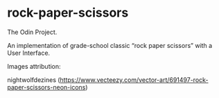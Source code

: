 # rock-paper-scissors
The Odin Project.

An implementation of grade-school classic “rock paper scissors” with a User Interface.

Images attribution:

nightwolfdezines (https://www.vecteezy.com/vector-art/691497-rock-paper-scissors-neon-icons)